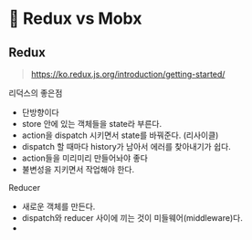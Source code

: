 # 🎈 Redux vs Mobx

## Redux 
> https://ko.redux.js.org/introduction/getting-started/

리덕스의 좋은점
- 단방향이다
- store 안에 있는 객체들을 state라 부른다.
- action을 dispatch 시키면서 state를 바꿔준다. (리사이클)
- dispatch 할 때마다 history가 남아서 에러를 찾아내기가 쉽다.
- action들을 미리미리 만들어놔야 좋다
- 불변성을 지키면서 작업해야 한다.

Reducer
- 새로운 객체를 만든다.
- dispatch와 reducer 사이에 끼는 것이 미들웨어(middleware)다.
-
